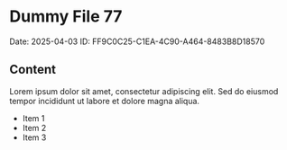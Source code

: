 # Dummy File 77

Date: 2025-04-03
ID: FF9C0C25-C1EA-4C90-A464-8483B8D18570

## Content

Lorem ipsum dolor sit amet, consectetur adipiscing elit.
Sed do eiusmod tempor incididunt ut labore et dolore magna aliqua.

* Item 1
* Item 2
* Item 3
